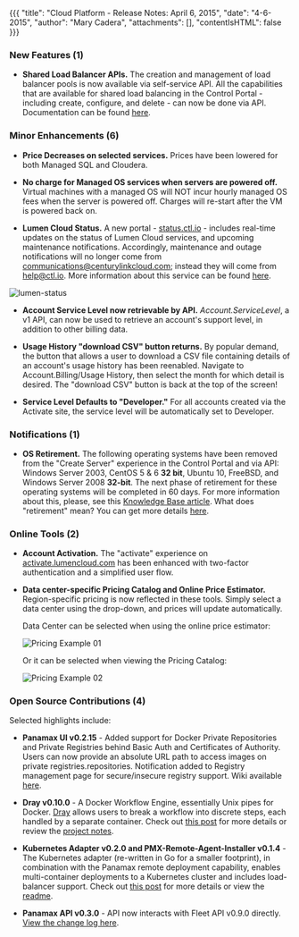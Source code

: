   {{{
  "title": "Cloud Platform - Release Notes: April 6, 2015",
  "date": "4-6-2015",
  "author": "Mary Cadera",
  "attachments": [],
  "contentIsHTML": false
}}}


### New Features (1)

* **Shared Load Balancer APIs.** The creation and management of load balancer pools is now available via self-service API. All the capabilities that are available for shared load balancing in the Control Portal - including create, configure, and delete - can now be done via API. Documentation can be found [here](//www.ctl.io/api-docs/v2/#shared-load-balancers).


### Minor Enhancements (6)

* **Price Decreases on selected services.** Prices have been lowered for both Managed SQL and Cloudera.

* **No charge for Managed OS services when servers are powered off.** Virtual machines with a managed OS will NOT incur hourly managed OS fees when the server is powered off. Charges will re-start after the VM is powered back on.

* **Lumen Cloud Status.** A new portal - [status.ctl.io](http:./status.ctl.io) - includes real-time updates on the status of Lumen Cloud services, and upcoming maintenance notifications. Accordingly, maintenance and outage notifications will no longer come from communications@centurylinkcloud.com; instead they will come from help@ctl.io. More information about this service can be found [here](../../General/CenturyLinkCloud/centurylink-cloud-status-faq.md).

![lumen-status](../../images/centurylink-status.png)

* **Account Service Level now retrievable by API.** *Account.ServiceLevel*, a v1 API, can now be used to retrieve an account's support level, in addition to other billing data.

* **Usage History "download CSV" button returns.** By popular demand, the button that allows a user to download a CSV file containing details of an account's usage history has been reenabled. Navigate to Account.Billing/Usage History, then select the month for which detail is desired. The "download CSV" button is back at the top of the screen!

* **Service Level Defaults to "Developer."** For all accounts created via the Activate site, the service level will be automatically set to Developer.


### Notifications (1)

* **OS Retirement.** The following operating systems have been removed from the "Create Server" experience in the Control Portal and via API: Windows Server 2003, CentOS 5 & 6 **32 bit**, Ubuntu 10, FreeBSD, and Windows Server 2008 **32-bit**. The next phase of retirement for these operating systems will be completed in 60 days. For more information about this, please, see this [Knowledge Base article](../../Servers/operating-system-retirement-notice-feb-3-2015.md). What does "retirement" mean? You can get more details [here](../../Servers/operating-system-template-retirement-policy.md).


### Online Tools (2)

* **Account Activation.** The "activate" experience on [activate.lumencloud.com](https://activate.lumencloud.com) has been enhanced with two-factor authentication and a simplified user flow.

* **Data center-specific Pricing Catalog and Online Price Estimator.** Region-specific pricing is now reflected in these tools. Simply select a data center using the drop-down, and prices will update automatically.

  Data Center can be selected when using the online price estimator:

  ![Pricing Example 01](../../images/pricing-example-01.png)

  Or it can be selected when viewing the Pricing Catalog:

  ![Pricing Example 02](../../images/pricing-example-02.png)


### Open Source Contributions (4)
Selected highlights include:

* **Panamax UI v0.2.15** - Added support for Docker Private Repositories and Private Registries behind Basic Auth and Certificates of Authority. Users can now provide an absolute URL path to access images on private registries.repositories. Notification added to Registry management page for secure/insecure registry support. Wiki available [here](https://github.com/CenturyLinkLabs/panamax-ui).

* **Dray v0.10.0** - A Docker Workflow Engine, essentially Unix pipes for Docker. [Dray](http://dray.it) allows users to break a workflow into discrete steps, each handled by a separate container. Check out [this post](http://www.centurylinklabs.com/dray-docker-workflow-engine/) for more details or review the [project notes](https://github.com/CenturyLinkLabs/dray).

* **Kubernetes Adapter v0.2.0 and PMX-Remote-Agent-Installer v0.1.4** - The Kubernetes adapter (re-written in Go for a smaller footprint), in combination with the Panamax remote deployment capability, enables multi-container deployments to a Kubernetes cluster and includes load-balancer support. Check out [this post](http://www.centurylinklabs.com/deploying-to-kubernetes-with-panamax/) for more details or view the [readme](https://github.com/CenturyLinkLabs/panamax-kubernetes-adapter-go).

* **Panamax API v0.3.0** - API now interacts with Fleet API v0.9.0 directly. [View the change log here](https://github.com/CenturyLinkLabs/panamax-api/blob/master/CHANGELOG.md).
